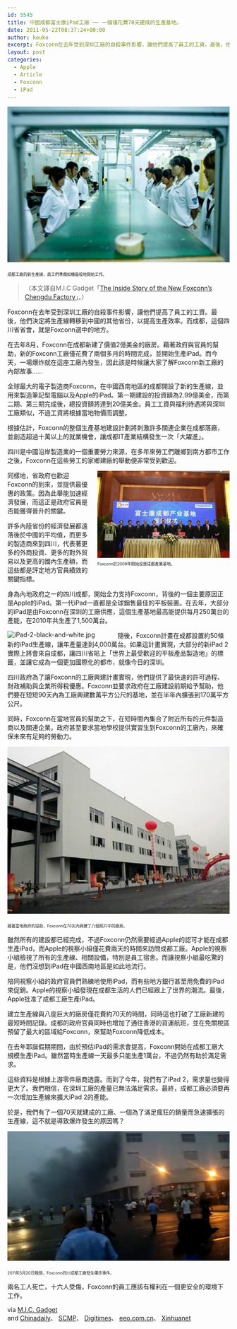 ```yaml
---
id: 5545
title: 中國成都富士康iPad工廠 ── 一個僅花費70天建成的生產基地。
date: 2011-05-22T08:37:24+00:00
author: kouko
excerpt: Foxconn在去年受到深圳工廠的自殺事件影響，讓他們提高了員工的工資。最後，他們決定將生產線轉移到中國的其他省份，以提高生產效率。而成都，這個四川省省會，就是Foxconn選中的地方。
layout: post
categories:
  - Apple
  - Article
  - Foxconn
  - iPad
---
```

<img alt="IPad New production lines in FoxconnChengdu factory" border="0" height="352" src="/img/2011-05-22-the-inside-story-of-the-new-foxconn-chengdu-ipad-factory/iPad-New-production-lines-in-FoxconnChengdu-factory.jpg" title="iPad New production lines in FoxconnChengdu factory.jpg" width="525" />

<span style="font-size: xx-small;">成都工廠的新生產線，員工們準備如機器般地開始工作。</span>

>   （本文譯自M.I.C Gadget「<a href="http://micgadget.com/12674/the-inside-story-of-the-new-foxconns-chengdu-factory/">The Inside Story of the New Foxconn&rsquo;s Chengdu Factory</a>」。）

Foxconn在去年受到深圳工廠的自殺事件影響，讓他們提高了員工的工資。最後，他們決定將生產線轉移到中國的其他省份，以提高生產效率。而成都，這個四川省省會，就是Foxconn選中的地方。

在去年8月，Foxconn在成都新建了價值2億美金的廠房。藉著政府與官員的幫助，新的Foxconn工廠僅花費了兩個多月的時間完成，並開始生產iPad。而今天，一場爆炸就在這座工廠內發生，因此該是時候讓大家了解Foxconn新工廠的內部故事&hellip;&hellip;

全球最大的電子製造商Foxconn，在中國西南地區的成都開設了新的生產線，並用來製造筆記型電腦以及Apple的iPad。第一期建設的投資額為2.99億美金，而第二期、第三期完成後，總投資額將達到20億美金。員工工資與福利待遇將與深圳工廠類似，不過工資將根據當地物價而調整。

根據估計，Foxconn的整個生產基地建設計劃將刺激許多關連企業在成都落廠，並創造超過十萬以上的就業機會，讓成都IT產業結構發生一次「大躍進」。

四川是中國沿岸製造業的一個重要勞力來源，在多年來勞工們離鄉到南方都市工作之後，Foxconn在這些勞工的家鄉建廠的舉動便非常受到歡迎。

<div style="float: right; margin: 0 0 0 10px;">
  <img alt="Foxconn and Chengdu Government" border="0" src="/img/2011-05-22-the-inside-story-of-the-new-foxconn-chengdu-ipad-factory/Foxconn-and-Chengdu-Government.jpg" title="Foxconn and Chengdu Government.jpg" width="300" /><br /> <span style="font-size: xx-small;">Foxconn於2009年開始投資成都產業基地。</span>
</div>

同樣地，省政府也歡迎Foxconn的到來，並提供最優惠的政策。因為此舉能加速經濟發展，而這正是政府官員是否能獲得晉升的關鍵。

許多內陸省份的經濟發展都遠落後於中國的平均值，而更多的製造商來到四川，代表著更多的外商投資、更多的對外貿易以及更高的國內生產額，而這些都是評定地方官員績效的關鍵指標。

身為內地政府之一的四川成都，開始全力支持Foxconn，背後的一個主要原因正是Apple的iPad。第一代iPad一直都是全球銷售最佳的平板裝置。在去年，大部分的iPad是由Foxconn在深圳的工廠供應，這個生產基地最高能提供每月250萬台的產能，在2010年共生產了1,500萬台。

<img alt="iPad-2-black-and-white.jpg" border="0" src="http://localhost:8888/waer/wp-content/uploads/2011/03/iPad-2-black-and-white.jpg" style="float: left;" title="iPad-2-black-and-white.jpg" width="250" />隨後，Foxconn計畫在成都設置約50條新的iPad生產線，讓年產量達到4,000萬台。如果這計畫實現，大部分的新iPad 2實際上將會來自成都，讓四川省貼上「世界上最受歡迎的平板產品製造地」的標籤，並讓它成為一個更加國際化的都市，就像今日的深圳。

四川政府為了讓Foxconn的工廠興建計畫實現，他們提供了最快速的許可過程、財政補助與企業所得稅優惠。Foxconn並要求政府在工廠建設前期給予幫助，他們要在短短90天內為工廠興建數萬平方公尺的基地，並在半年內擴張到170萬平方公尺。

同時，Foxconn在當地官員的幫助之下，在短時間內集合了附近所有的元件製造商以及關連企業。政府甚至要求當地學校提供實習生到Foxconn的工廠內，來確保未來有足夠的勞動力。

<img alt="Foxconn CHengdu factory" border="0" src="/img/2011-05-22-the-inside-story-of-the-new-foxconn-chengdu-ipad-factory/Foxconn-CHengdu-factory.jpg" title="Foxconn CHengdu factory.jpg" width="525" />

<span style="font-size: xx-small;">藉著當地政府的協助，Foxconn在70天內興建了八個照片中的廠房。</span>

雖然所有的建設都已經完成，不過Foxconn仍然需要經過Apple的認可才能在成都生產iPad，而Apple的視察小組僅花費兩天的時間來訪問成都工廠。Apple的視察小組檢視了所有的生產線、相關設備，特別是員工宿舍。而讓視察小組最吃驚的是，他們沒想到iPad在中國西南地區是如此地流行。

陪同視察小組的政府官員們熟練地使用iPad，而有些地方銀行甚至用免費的iPad來促銷。Apple的視察小組發現在成都生活的人們已經跟上了世界的潮流。最後，Apple批准了成都工廠生產iPad。

建立生產線與八座巨大的廠房僅花費約70天的時間，同時這也打破了工廠新建的最短時間記錄。成都的政府官員同時也增加了通往香港的貨運航班，並在免關稅區預留了最大的區域給Foxconn，來幫助Foxconn降低成本。

在去年耶誕假期期間，由於預估iPad的需求會提高，Foxconn開始在成都工廠大規模生產iPad。雖然當時生產線一天最多只能生產1萬台，不過仍然有助於滿足需求。

這些資料是根據上游零件廠商透露。而到了今年，我們有了iPad 2，需求量也變得更大了。我們相信，在深圳工廠的產量已無法滿足需求。最終，成都工廠必須要再一次增加生產線來擴大iPad 2的產能。

於是，我們有了一個70天就建成的工廠、一個為了滿足瘋狂的銷量而急速擴張的生產線，這不就是導致爆炸發生的原因嗎？

<img alt="Foxconn-Explosion-Kills-Two-iPad-Production-Line-Halted.jpg" border="0" src="/img/2011-05-22-the-inside-story-of-the-new-foxconn-chengdu-ipad-factory/Foxconn-Explosion-Kills-Two-iPad-Production-Line-Halted.jpg" title="Foxconn-Explosion-Kills-Two-iPad-Production-Line-Halted.jpg" width="525" />

<span style="font-size: xx-small;">2011年5月20日晚間，Foxconn四川成都工廠發生爆炸事件。</span>

兩名工人死亡，十六人受傷，Foxconn的員工應該有權利在一個更安全的環境下工作。

via [M.I.C. Gadget](http://micgadget.com/12674/the-inside-story-of-the-new-foxconns-chengdu-factory/) and&nbsp;[Chinadaily](http://www.chinadaily.com.cn/bizchina/2010-10/22/content_11446858.htm)、&nbsp;[SCMP](http://gochina.scmp.com/chengdu/news/factory-be-apple-sichuans-eye)、&nbsp;[Digitimes](http://www.digitimes.com/news/a20101122PD225.html)、&nbsp;[eeo.com.cn](http://www.eeo.com.cn/eeo/jjgcb/2011/03/14/195948.shtml)、&nbsp;[Xinhuanet](http://www.sc.xinhuanet.com/content/2010-10/23/content_21209473.htm)
